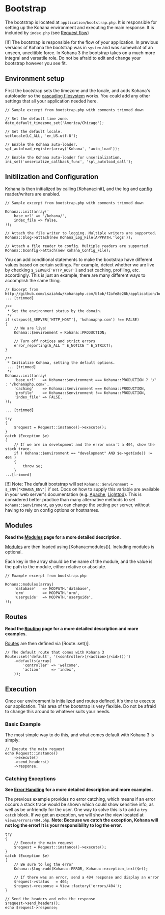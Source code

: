 # Bootstrap

The bootstrap is located at `application/bootstrap.php`.  It is responsible for setting up the Kohana environment and executing the main response. It is included by `index.php` (see [Request flow](flow))

[!!] The bootstrap is responsible for the flow of your application.  In previous versions of Kohana the bootstrap was in `system` and was somewhat of an unseen, uneditible force.  In Kohana 3 the bootstrap takes on a much more integral and versatile role.  Do not be afraid to edit and change your bootstrap however you see fit.

## Environment setup

First the bootstrap sets the timezone and the locale, and adds Kohana's autoloader so the [cascading filesystem](files) works.  You could add any other settings that all your application needed here.

~~~
// Sample excerpt from bootstrap.php with comments trimmed down

// Set the default time zone.
date_default_timezone_set('America/Chicago');

// Set the default locale.
setlocale(LC_ALL, 'en_US.utf-8');

// Enable the Kohana auto-loader.
spl_autoload_register(array('Kohana', 'auto_load'));

// Enable the Kohana auto-loader for unserialization.
ini_set('unserialize_callback_func', 'spl_autoload_call');
~~~

## Initilization and Configuration

Kohana is then initialized by calling [Kohana::init], and the log and [config](files/config) reader/writers are enabled.

~~~
// Sample excerpt from bootstrap.php with comments trimmed down

Kohana::init(array('
    base_url' => '/kohana/',
	index_file => false,
));

// Attach the file writer to logging. Multiple writers are supported.
Kohana::$log->attach(new Kohana_Log_File(APPPATH.'logs'));

// Attach a file reader to config. Multiple readers are supported.
Kohana::$config->attach(new Kohana_Config_File);
~~~

You can add conditional statements to make the bootstrap have different values based on certain settings.  For example, detect whether we are live by checking `$_SERVER['HTTP_HOST']` and set caching, profiling, etc. accordingly.  This is just an example, there are many different ways to accomplish the same thing.

~~~
// Excerpt from http://github.com/isaiahdw/kohanaphp.com/blob/f2afe8e28b/application/bootstrap.php
... [trimmed]

/**
 * Set the environment status by the domain.
 */
if (strpos($_SERVER['HTTP_HOST'], 'kohanaphp.com') !== FALSE)
{
	// We are live!
	Kohana::$environment = Kohana::PRODUCTION;

	// Turn off notices and strict errors
	error_reporting(E_ALL ^ E_NOTICE ^ E_STRICT);
}

/**
 * Initialize Kohana, setting the default options.
 ... [trimmed]
 */
Kohana::init(array(
	'base_url'   => Kohana::$environment === Kohana::PRODUCTION ? '/' : '/kohanaphp.com/',
	'caching'    => Kohana::$environment === Kohana::PRODUCTION,
	'profile'    => Kohana::$environment !== Kohana::PRODUCTION,
	'index_file' => FALSE,
));

... [trimmed]

try
{
	$request = Request::instance()->execute();
}
catch (Exception $e)
{
	// If we are in development and the error wasn't a 404, show the stack trace.
	if ( Kohana::$environment == "development" AND $e->getCode() != 404 )
	{
		throw $e;
	}
...[trimmed]
~~~

[!!] Note: The default bootstrap will set `Kohana::$environment = $_ENV['KOHANA_ENV']` if set. Docs on how to supply this variable are available in your web server's documentation (e.g. [Apache](http://httpd.apache.org/docs/1.3/mod/mod_env.html#setenv), [Lighttpd](http://redmine.lighttpd.net/wiki/1/Docs:ModSetEnv#Options)). This is considered better practice than many alternative methods to set `Kohana::$enviroment`, as you can change the setting per server, without having to rely on config options or hostnames.

## Modules

**Read the [Modules](modules) page for a more detailed description.**

[Modules](modules) are then loaded using [Kohana::modules()].  Including modules is optional.

Each key in the array should be the name of the module, and the value is the path to the module, either relative or absolute.
~~~
// Example excerpt from bootstrap.php

Kohana::modules(array(
	'database'   => MODPATH.'database',
	'orm'        => MODPATH.'orm',
	'userguide'  => MODPATH.'userguide',
));
~~~

## Routes

**Read the [Routing](routing) page for a more detailed description and more examples.**

[Routes](routing) are then defined via [Route::set()].

~~~
// The default route that comes with Kohana 3
Route::set('default', '(<controller>(/<action>(/<id>)))')
	->defaults(array(
		'controller' => 'welcome',
		'action'     => 'index',
	));
~~~

## Execution

Once our environment is initialized and routes defined, it's time to execute our application.  This area of the bootstrap is very flexible.  Do not be afraid to change this around to whatever suits your needs.

### Basic Example
The most simple way to do this, and what comes default with Kohana 3 is simply:
~~~
// Execute the main request
echo Request::instance()
	->execute()
	->send_headers()
	->response;
~~~

### Catching Exceptions

**See [Error Handling](errors) for a more detailed description and more examples.**

The previous example provides no error catching, which means if an error occurs a stack trace would be shown which could show sensitive info, as well as be unfriendly for the user.  One way to solve this is to add a `try catch` block.  If we get an exception, we will show the view located at `views/errors/404.php`.  **Note: Because we catch the exception, Kohana will not log the error!  It is your responsibility to log the error.**

~~~
try
{
	// Execute the main request
	$request = Request::instance()->execute();
}
catch (Exception $e)
{
	// Be sure to log the error
	Kohana::$log->add(Kohana::ERROR, Kohana::exception_text($e));

	// If there was an error, send a 404 response and display an error
	$request->status   = 404;
	$request->response = View::factory('errors/404');
}

// Send the headers and echo the response
$request->send_headers();
echo $request->response;
~~~